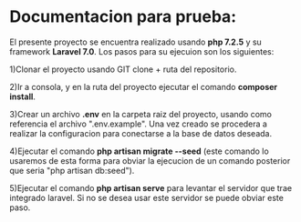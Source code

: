 <h1>Documentacion para prueba:</h1>

<p> El presente proyecto se encuentra realizado usando <b>php 7.2.5</b> y su framework <b>Laravel 7.0</b>.
Los pasos para su ejecuion son los siguientes:

1)Clonar el proyecto usando GIT clone + ruta del repositorio.

2)Ir a consola, y en la ruta del proyecto ejecutar el comando <b>composer install</b>.

3)Crear un archivo <b>.env</b> en la carpeta raiz del proyecto, usando como referencia el archivo ".env.example". Una vez creado se procedera a realizar la configuracion para conectarse a la base de datos deseada.

4)Ejecutar el comando <b>php artisan migrate --seed</b> (este comando lo usaremos de esta forma para obviar la ejecucion de un comando posterior que seria "php artisan db:seed").

5)Ejecutar el comando <b>php artisan serve</b> para levantar el servidor que trae integrado laravel. Si no se desea usar este servidor se puede obviar este paso.</p>
